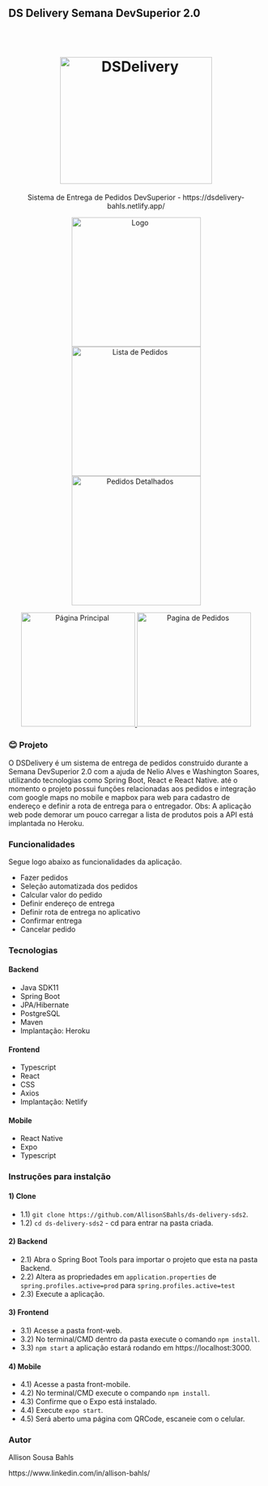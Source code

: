 ## DS Delivery Semana DevSuperior 2.0
<h1 align="center">
  <br>
  <img src="https://i.imgur.com/bBswAWG.png" alt="DSDelivery" height="250" width="300">
  <br>
</h1>
<p align="center">Sistema de Entrega de Pedidos DevSuperior - https://dsdelivery-bahls.netlify.app/</p>

<p align="center">
  <a href="https://i.imgur.com/wJ1zAkw.jpg">
    <img src="https://i.imgur.com/wJ1zAkw.jpg" alt="Logo" height="255">
  </a>
   <a href="https://i.imgur.com/KlXlvL5.jpg">
    <img src="https://i.imgur.com/KlXlvL5.jpg" alt="Lista de Pedidos" height="255">
  </a>
  <a href="https://i.imgur.com/s7ec2cu.jpg">
    <img src="https://i.imgur.com/s7ec2cu.jpg" alt="Pedidos Detalhados" height="255">
  </a>
</p>

<p align="center">
  <a href="https://i.imgur.com/FLGKEO4.png">
    <img src="https://i.imgur.com/FLGKEO4.png" alt="Página Principal" height="225">
  </a>
   <a href="https://i.imgur.com/ZHGCpKh.png">
    <img src="https://i.imgur.com/ZHGCpKh.png" alt="Pagina de Pedidos" height="225">
  </a>
</p>


### :blush: **Projeto**

O DSDelivery é um sistema de entrega de pedidos construido durante a Semana DevSuperior 2.0 com a ajuda de Nelio Alves e Washington Soares, utilizando tecnologias como Spring Boot, React e React Native. até o momento o projeto  possui funções relacionadas aos pedidos e integração com google maps no mobile e mapbox para web para cadastro de endereço e definir a rota de entrega para o entregador. Obs: A aplicação web pode demorar um pouco carregar a lista de produtos pois a API está implantada no Heroku.

### **Funcionalidades**

Segue logo abaixo as funcionalidades da aplicação.

-   Fazer pedidos
-   Seleção automatizada dos pedidos
-   Calcular valor do pedido
-   Definir endereço de entrega
-   Definir rota de entrega no aplicativo
-   Confirmar entrega
-   Cancelar pedido

### **Tecnologias**

#### Backend

-   Java SDK11
-   Spring Boot
-   JPA/Hibernate
-   PostgreSQL
-   Maven
-   Implantação: Heroku

#### Frontend

-   Typescript
-   React
-   CSS
-   Axios
-   Implantação: Netlify

#### Mobile

-   React Native
-   Expo
-   Typescript

### **Instruções para instalção**

#### 1) Clone

- 1.1) `git clone https://github.com/AllisonSBahls/ds-delivery-sds2`.
- 1.2) `cd ds-delivery-sds2` - cd para entrar na pasta criada.

#### 2) Backend
- 2.1) Abra o Spring Boot Tools para importar o projeto que esta na pasta Backend.
- 2.2) Altera as propriedades em `application.properties` de `spring.profiles.active=prod` para `spring.profiles.active=test`
- 2.3) Execute a aplicação.

        
#### 3) Frontend
- 3.1) Acesse a pasta front-web.
- 3.2) No terminal/CMD dentro da pasta execute o comando `npm install`.
- 3.3) `npm start` a aplicação estará rodando em https://localhost:3000.

#### 4) Mobile
- 4.1) Acesse a pasta front-mobile.
- 4.2) No terminal/CMD execute o compando `npm install`.
- 4.3) Confirme que o Expo está instalado.
- 4.4) Execute `expo start`.
- 4.5) Será aberto uma página com QRCode, escaneie com o celular.

### Autor
Allison Sousa Bahls
<p>https://www.linkedin.com/in/allison-bahls/</p>
